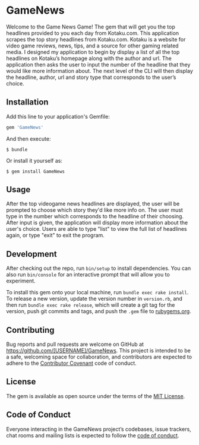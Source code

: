 # GameNews
Welcome to the Game News Game! The gem that will get you the top headlines provided to you each day from Kotaku.com. 
 This application scrapes the top story headlines from Kotaku.com. Kotaku is a website for video game reviews, news, tips, and a source for other gaming related media. I designed my application to begin by display a list of all the top headlines on Kotaku’s homepage along with the author and url. The application then asks the user to input the number of the headline that they would like more information about. The next level of the CLI will then display the headline, author, url and story type that corresponds to the user’s choice. 

## Installation

Add this line to your application's Gemfile:

```ruby
gem 'GameNews'
```

And then execute:

    $ bundle

Or install it yourself as:

    $ gem install GameNews

## Usage

After the top videogame news headlines are displayed, the user will be prompted to choose which story they'd like more info on. The user must type in the number which corresponds to the headline of their choosing. After input is given, the application will display more information about the user's choice. Users are able to type "list" to view the full list of headlines again, or type "exit" to exit the program. 

## Development

After checking out the repo, run `bin/setup` to install dependencies. You can also run `bin/console` for an interactive prompt that will allow you to experiment.

To install this gem onto your local machine, run `bundle exec rake install`. To release a new version, update the version number in `version.rb`, and then run `bundle exec rake release`, which will create a git tag for the version, push git commits and tags, and push the `.gem` file to [rubygems.org](https://rubygems.org).

## Contributing

Bug reports and pull requests are welcome on GitHub at https://github.com/[USERNAME]/GameNews. This project is intended to be a safe, welcoming space for collaboration, and contributors are expected to adhere to the [Contributor Covenant](http://contributor-covenant.org) code of conduct.

## License

The gem is available as open source under the terms of the [MIT License](https://opensource.org/licenses/MIT).

## Code of Conduct

Everyone interacting in the GameNews project’s codebases, issue trackers, chat rooms and mailing lists is expected to follow the [code of conduct](https://github.com/[USERNAME]/GameNews/blob/master/CODE_OF_CONDUCT.md).
